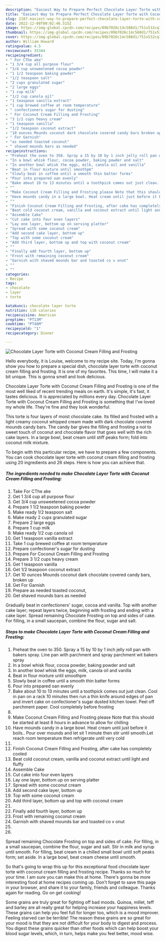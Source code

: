 ```yaml
---
description: "Easiest Way to Prepare Perfect Chocolate Layer Torte with Coconut Cream Filling and Frosting"
title: "Easiest Way to Prepare Perfect Chocolate Layer Torte with Coconut Cream Filling and Frosting"
slug: 2187-easiest-way-to-prepare-perfect-chocolate-layer-torte-with-coconut-cream-filling-and-frosting
date: 2022-12-08T00:02:46.515Z
image: https://img-global.cpcdn.com/recipes/09b7026c14c588d1/751x532cq70/chocolate-layer-torte-with-coconut-cream-filling-and-frosting-recipe-main-photo.jpg
thumbnail: https://img-global.cpcdn.com/recipes/09b7026c14c588d1/751x532cq70/chocolate-layer-torte-with-coconut-cream-filling-and-frosting-recipe-main-photo.jpg
cover: https://img-global.cpcdn.com/recipes/09b7026c14c588d1/751x532cq70/chocolate-layer-torte-with-coconut-cream-filling-and-frosting-recipe-main-photo.jpg
author: William Howard
ratingvalue: 4.5
reviewcount: 35344
recipeingredient:
- " For CThe ake"
- "1 3/4 cup all purpose flour"
- "3/4 cup unsweetened cocoa powder"
- "1 1/2 teaspoon baking powder"
- "1/2 teaspoon salt"
- "2 cups granulated sugar"
- "2 large eggs"
- "1 cup milk"
- "1/2 cup canola oil"
- "1 teaspoon vanilla extract"
- "1 cup brewed coffee at room temperature"
- " confectioners sugar for dusting"
- " For Coconut Cream Filling and Frosting"
- "3 1/2 cups heavy cream"
- "1 teaspoon vanilla"
- "1/2 teaspoon coconut extract"
- "10 ounces Mounds coconut dark chocolate covered candy bars broken up"
- " For Garnish"
- "as needed toasted coconut"
- " shaved mounds bars as needed"
recipeinstructions:
- "Preheat the oven to 350. Spray a 15 by 10 by 1 inch jelly roll pan with bakers spray. Line pan with parchment and spray parchment wit bakers spray"
- "In a bowl whisk flour, cocoa powder, baking powder and salt"
- "In another bowl whisk the eggs, milk, canola oil and vanilla"
- "Beat in flour mixture until smoothpm"
- "Slowly beat in coffee until a smooth thin batter forms"
- "Pour into prepared oan evenly"
- "Bake about 10 to 13 minutes until a toothpick comes out just clean. Cool in pan on a rack 10 minutes then run a thin knife around edges of pan and invert cake on confectioner&#39;s sugar dusted kitchen towel. Peel off parchment paper. Cool completely before frosting"
- ""
- "Make Coconut Cream Filling and Frosting please Note that this should be started at least 8 hours in advance to allow for chilling"
- "Have mounds candy in a large bowl. Heat cream until just before it boils.. Pour over mounds and let sit 1 minute then stir until smooth.Let reach room temperature then refrigerate until very cold"
- ""
- "Finish Coconut Cream Filling and Frosting, after cake has completely cooled"
- "Beat cold coconut cream, vanilla and coconut extract until light and fluffy"
- "Assemble Cake"
- "Cut cake into four even layers"
- "Lay one layer, bottom up on serving platter"
- "Spread with some coconut cream"
- "Add second cake layer, bottom up"
- "Top with some coconut cream"
- "Add third layer, bottom up and top with coconut cream"
- ""
- "Finally add fourth layer, bottom up"
- "Frost with remaining coconut cream"
- "Garnish with shaved mounds bar and toasted co v onut"
- ""
- ""
categories:
- Recipe
tags:
- chocolate
- layer
- torte

katakunci: chocolate layer torte 
nutrition: 118 calories
recipecuisine: American
preptime: "PT13M"
cooktime: "PT46M"
recipeyield: "1"
recipecategory: Dinner

---
```



![Chocolate Layer Torte with Coconut Cream Filling and Frosting](https://img-global.cpcdn.com/recipes/09b7026c14c588d1/751x532cq70/chocolate-layer-torte-with-coconut-cream-filling-and-frosting-recipe-main-photo.jpg)

Hello everybody, it is Louise, welcome to my recipe site. Today, I'm gonna show you how to prepare a special dish, chocolate layer torte with coconut cream filling and frosting. It is one of my favorites. This time, I will make it a bit unique. This is gonna smell and look delicious.

Chocolate Layer Torte with Coconut Cream Filling and Frosting is one of the most well liked of recent trending meals on earth. It's simple, it's fast, it tastes delicious. It is appreciated by millions every day. Chocolate Layer Torte with Coconut Cream Filling and Frosting is something that I've loved my whole life. They're fine and they look wonderful.

This torte is four layers of moist chocolate cake. Its filled and frosted with a light creamy coconut whipped cream made with dark chocolate covered mounds candy bars. The candy bar gives the filling and frosting a not to sweet touch of coconut and chocolate flavor that goes well with the rich cake layers. In a large bowl, beat cream until stiff peaks form; fold into coconut milk mixture.


To begin with this particular recipe, we have to prepare a few components. You can cook chocolate layer torte with coconut cream filling and frosting using 20 ingredients and 26 steps. Here is how you can achieve that.

<!--inarticleads1-->

##### The ingredients needed to make Chocolate Layer Torte with Coconut Cream Filling and Frosting:

1. Take  For CThe ake
1. Get 1 3/4 cup all purpose flour
1. Get 3/4 cup unsweetened cocoa powder
1. Prepare 1 1/2 teaspoon baking powder
1. Make ready 1/2 teaspoon salt
1. Make ready 2 cups granulated sugar
1. Prepare 2 large eggs
1. Prepare 1 cup milk
1. Make ready 1/2 cup canola oil
1. Get 1 teaspoon vanilla extract
1. Take 1 cup brewed coffee at room temperature
1. Prepare  confectioner&#39;s sugar for dusting
1. Prepare  For Coconut Cream Filling and Frosting
1. Prepare 3 1/2 cups heavy cream
1. Get 1 teaspoon vanilla
1. Get 1/2 teaspoon coconut extract
1. Get 10 ounces Mounds coconut dark chocolate covered candy bars, broken up
1. Get  For Garnish
1. Prepare as needed toasted coconut,
1. Get  shaved mounds bars as needed


Gradually beat in confectioners&#39; sugar, cocoa and vanilla. Top with another cake layer; repeat layers twice, beginning with frosting and ending with a cake layer. Spread remaining Chocolate Frosting on top and sides of cake. For filling, in a small saucepan, combine the flour, sugar and salt. 

<!--inarticleads2-->

##### Steps to make Chocolate Layer Torte with Coconut Cream Filling and Frosting:

1. Preheat the oven to 350. Spray a 15 by 10 by 1 inch jelly roll pan with bakers spray. Line pan with parchment and spray parchment wit bakers spray
1. In a bowl whisk flour, cocoa powder, baking powder and salt
1. In another bowl whisk the eggs, milk, canola oil and vanilla
1. Beat in flour mixture until smoothpm
1. Slowly beat in coffee until a smooth thin batter forms
1. Pour into prepared oan evenly
1. Bake about 10 to 13 minutes until a toothpick comes out just clean. Cool in pan on a rack 10 minutes then run a thin knife around edges of pan and invert cake on confectioner&#39;s sugar dusted kitchen towel. Peel off parchment paper. Cool completely before frosting
1. 
1. Make Coconut Cream Filling and Frosting please Note that this should be started at least 8 hours in advance to allow for chilling
1. Have mounds candy in a large bowl. Heat cream until just before it boils.. Pour over mounds and let sit 1 minute then stir until smooth.Let reach room temperature then refrigerate until very cold
1. 
1. Finish Coconut Cream Filling and Frosting, after cake has completely cooled
1. Beat cold coconut cream, vanilla and coconut extract until light and fluffy
1. Assemble Cake
1. Cut cake into four even layers
1. Lay one layer, bottom up on serving platter
1. Spread with some coconut cream
1. Add second cake layer, bottom up
1. Top with some coconut cream
1. Add third layer, bottom up and top with coconut cream
1. 
1. Finally add fourth layer, bottom up
1. Frost with remaining coconut cream
1. Garnish with shaved mounds bar and toasted co v onut
1. 
1. 


Spread remaining Chocolate Frosting on top and sides of cake. For filling, in a small saucepan, combine the flour, sugar and salt. Stir in milk and syrup until smooth. For filling, beat cream in a chilled small bowl until soft peaks form; set aside. In a large bowl, beat cream cheese until smooth. 

So that's going to wrap this up for this exceptional food chocolate layer torte with coconut cream filling and frosting recipe. Thanks so much for your time. I am sure you can make this at home. There's gonna be more interesting food at home recipes coming up. Don't forget to save this page in your browser, and share it to your family, friends and colleague. Thanks again for reading. Go on get cooking!

Some grains are truly great for fighting off bad moods. Quinoa, millet, teff and barley are all really great for helping increase your happiness levels. These grains can help you feel full for longer too, which is a mood improver. Feeling starved can be terrible! The reason these grains are so great for your mood is that they are not difficult for your body to digest and process. You digest these grains quicker than other foods which can help boost your blood sugar levels, which, in turn, helps make you feel better, mood wise.
